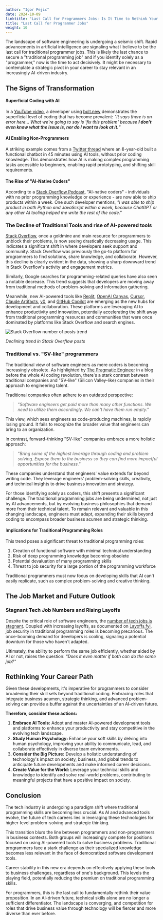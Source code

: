 ```yaml
---
author: "Igor Pejic"
date: 2024-10-09
linktitle: "Last Call for Programmers Jobs: Is It Time to Rethink Your Career?"
title: "Last Call for Programmer Jobs"
weight: 10
---
```


The landscape of software engineering is undergoing a seismic shift. Rapid advancements in artificial intelligence are signaling what I believe to be the last call for traditional programmer jobs. This is likely the last chance to secure a "traditional programming job" and if you identify solely as a "programmer," now is the time to act decisively. It might be necessary to contemplate a strategic pivot in your career to stay relevant in an increasingly AI-driven industry.

## The Signs of Transformation

#### Superficial Coding with AI

In a [YouTube video](https://www.youtube.com/watch?v=lDMhK8DamuE&t=1058s), a developer using [bolt.new](https://bolt.new/) demonstrates the superficial level of coding that has become prevalent: _"It says there is an error here... What we're going to say is 'fix this problem' because **I don't even know what the issue is, nor do I want to look at it.**"_

#### AI Enabling Non-Programmers

A striking example comes from a [Twitter thread](https://x.com/rickyrobinett/status/1825581674870055189) where an 8-year-old built a functional chatbot in 45 minutes using AI tools, without prior coding knowledge. This demonstrates how AI is making complex programming tasks accessible to beginners, enabling rapid prototyping, and shifting skill requirements.

#### The Rise of "AI-Native Coders"

According to a [Stack Overflow Podcast](https://the-stack-overflow-podcast.simplecast.com/episodes/develop-software-with-ai-prompt-engineering-code-generation/transcript/), "AI-native coders" - individuals with no prior programming knowledge or experience - are now able to ship products within a week. One such developer mentions, _"I was able to ship product in both Python and JavaScript within a week, because ChatGPT or any other AI tooling helped me write the rest of the code."_


### The Decline of Traditional Tools and rise of AI-powered tools

[Stack Overflow](https://observablehq.com/@ayhanfuat/the-fall-of-stack-overflow), once a goldmine and main resource for programmers to unblock their problems, is now seeing drastically decreasing usage. This indicates a significant shift in where developers seek support and community. Stack Overflow was previously the go-to platform for programmers to find solutions, share knowledge, and collaborate. However, this decline is clearly evident in the data, showing a sharp downward trend in Stack Overflow's activity and engagement metrics.

Similarly, Google searches for programming-related queries have also seen a notable decrease. This trend suggests that developers are moving away from traditional methods of problem-solving and information gathering.

Meanwhile, new AI-powered tools like [Replit](https://replit.com/), [OpenAI Canvas](https://openai.com/index/introducing-canvas/), [Cursor](https://cursor.com/), [Claude Artifacts](https://support.anthropic.com/en/articles/9487310-what-are-artifacts-and-how-do-i-use-them), [v0](https://v0.dev/chat), and [GitHub Copilot](https://copilot.github.com/) are emerging as the new hubs for development and collaboration. These platforms are leveraging AI to enhance productivity and innovation, potentially accelerating the shift away from traditional programming resources and communities that were once dominated by platforms like Stack Overflow and search engines.


![Stack Overflow number of posts trend](/stackoverflow_trend.png)

*Declining trend in Stack Overflow posts*


### Traditional vs. "SV-like" programmers

The traditional view of software engineers as mere coders is becoming increasingly obsolete. As highlighted by [The Pragmatic Engineer](https://blog.pragmaticengineer.com/what-silicon-valley-gets-right-on-software-engineers/) in a blog before the whole AI coding revolution, there's a stark contrast between traditional companies and "SV-like" (Silicon Valley-like) companies in their approach to engineering talent.

Traditional companies often adhere to an outdated perspective:

> _"Software engineers get paid more than many other functions. We need to utilize them accordingly. We can't have them run empty."_

This view, which sees engineers as code-producing machines, is rapidly losing ground. It fails to recognize the broader value that engineers can bring to an organization.

In contrast, forward-thinking "SV-like" companies embrace a more holistic approach:

> _"Bring some of the highest leverage through coding and problem solving. Expose them to the business so they can find more impactful opportunities for the business."_

These companies understand that engineers' value extends far beyond writing code. They leverage engineers' problem-solving skills, creativity, and technical insights to drive business innovation and strategy.

For those identifying solely as coders, this shift presents a significant challenge. The traditional programming jobs are being undermined, not just by AI advancements, but by evolving business philosophies that demand more from their technical talent. To remain relevant and valuable in this changing landscape, engineers must adapt, expanding their skills beyond coding to encompass broader business acumen and strategic thinking.


#### Implications for Traditional Programming Roles

This trend poses a significant threat to traditional programming roles:

1. Creation of functional software with minimal technical understanding
2. Risk of deep programming knowledge becoming obsolete
3. Potential devaluation of many programming skills
4. Threat to job security for a large portion of the programming workforce

Traditional programmers must now focus on developing skills that AI can't easily replicate, such as complex problem-solving and creative thinking.


## The Job Market and Future Outlook

### Stagnant Tech Job Numbers and Rising Layoffs

Despite the critical role of software engineers, the [number of tech jobs is stagnant](https://www.trueup.io/job-trend). Coupled with increasing layoffs, as documented on [Layoffs.fyi](https://layoffs.fyi/), job security in traditional programming roles is becoming precarious. The once-booming demand for developers is cooling, signaling a potential downturn for those who haven't adapted.

Ultimately, the ability to perform the same job efficiently, whether aided by AI or not, raises the question: _"Does it even matter if both can do the same job?"_


## Rethinking Your Career Path

Given these developments, it's imperative for programmers to consider broadening their skill sets beyond traditional coding. Embracing roles that integrate business acumen, strategic thinking, and advanced problem-solving can provide a buffer against the uncertainties of an AI-driven future.

**Therefore, consider these actions:**

1. **Embrace AI Tools:** Adopt and master AI-powered development tools and platforms to enhance your productivity and stay competitive in the evolving tech landscape.
2. **Study Human Psychology:** Enhance your soft skills by delving into human psychology, improving your ability to communicate, lead, and collaborate effectively in diverse team environments.
3. **Consider the Big Picture:** Develop a holistic understanding of technology's impact on society, business, and global trends to anticipate future developments and make informed career decisions.
4. **Create Value for the World:** Leverage your technical skills and knowledge to identify and solve real-world problems, contributing to meaningful projects that have a positive impact on society.

## Conclusion

The tech industry is undergoing a paradigm shift where traditional programming skills are becoming less crucial. As AI and advanced tools evolve, the future of tech careers lies in leveraging these technologies for higher-level problem-solving and strategic thinking.

This transition blurs the line between programmers and non-programmers in business contexts. Both groups will increasingly compete for positions focused on using AI-powered tools to solve business problems. Traditional programmers face a stark challenge as their specialized knowledge becomes less relevant in the face of democratized software development tools.

Career stability in this new era depends on effectively applying these tools to business challenges, regardless of one's background. This levels the playing field, potentially reducing the premium on traditional programming skills.

For programmers, this is the last call to fundamentally rethink their value proposition. In an AI-driven future, technical skills alone are no longer a sufficient differentiator. The landscape is converging, and competition for roles that drive business value through technology will be fiercer and more diverse than ever before.